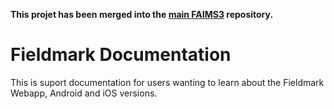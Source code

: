 **This projet has been merged into the [main FAIMS3](https://github.com/FAIMS/FAIMS3) repository.**


# Fieldmark Documentation

This is suport documentation for users wanting to learn about the Fieldmark Webapp, Android and iOS versions.
